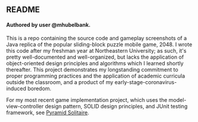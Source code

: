 ## README
#### Authored by user @mhubelbank.

This is a repo containing the source code and gameplay screenshots of a Java replica of the popular sliding-block puzzle mobile game, 2048. I wrote this code after my freshman year at Northeastern University; as such, it's pretty well-documented and well-organized, but lacks the application of object-oriented design principles and algorithms which I learned shortly thereafter. This project demonstrates my longstanding commitment to proper programming practices and the application of academic curricula outside the classroom, and a product of my early-stage-coronavirus-induced boredom. 

For my most recent game implementation project, which uses the model-view-controller design pattern, SOLID design principles, and JUnit testing framework, see [Pyramid Solitaire](https://github.com/mhubelbank/pyramid-solitaire-game).
